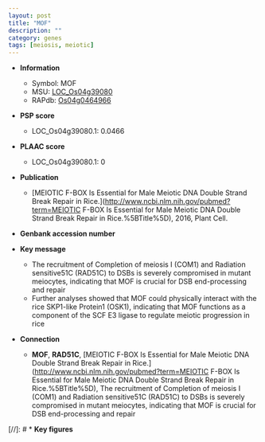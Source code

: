 ```yaml
---
layout: post
title: "MOF"
description: ""
category: genes
tags: [meiosis, meiotic]
---
```


* **Information**  
    + Symbol: MOF  
    + MSU: [LOC_Os04g39080](http://rice.plantbiology.msu.edu/cgi-bin/ORF_infopage.cgi?orf=LOC_Os04g39080)  
    + RAPdb: [Os04g0464966](http://rapdb.dna.affrc.go.jp/viewer/gbrowse_details/irgsp1?name=Os04g0464966)  

* **PSP score**  
    + LOC_Os04g39080.1: 0.0466 

* **PLAAC score**  
    + LOC_Os04g39080.1: 0 

* **Publication**  
    + [MEIOTIC F-BOX Is Essential for Male Meiotic DNA Double Strand Break Repair in Rice.](http://www.ncbi.nlm.nih.gov/pubmed?term=MEIOTIC F-BOX Is Essential for Male Meiotic DNA Double Strand Break Repair in Rice.%5BTitle%5D), 2016, Plant Cell.

* **Genbank accession number**  

* **Key message**  
    + The recruitment of Completion of meiosis I (COM1) and Radiation sensitive51C (RAD51C) to DSBs is severely compromised in mutant meiocytes, indicating that MOF is crucial for DSB end-processing and repair
    + Further analyses showed that MOF could physically interact with the rice SKP1-like Protein1 (OSK1), indicating that MOF functions as a component of the SCF E3 ligase to regulate meiotic progression in rice

* **Connection**  
    + __MOF__, __RAD51C__, [MEIOTIC F-BOX Is Essential for Male Meiotic DNA Double Strand Break Repair in Rice.](http://www.ncbi.nlm.nih.gov/pubmed?term=MEIOTIC F-BOX Is Essential for Male Meiotic DNA Double Strand Break Repair in Rice.%5BTitle%5D), The recruitment of Completion of meiosis I (COM1) and Radiation sensitive51C (RAD51C) to DSBs is severely compromised in mutant meiocytes, indicating that MOF is crucial for DSB end-processing and repair

[//]: # * **Key figures**  


